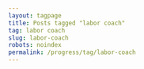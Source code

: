 ```yaml
---
layout: tagpage
title: Posts tagged "labor coach"
tag: labor coach
slug: labor-coach
robots: noindex
permalink: /progress/tag/labor-coach
---
```

